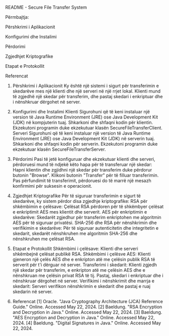 README - Secure File Transfer System

Përmbajtja:

Përshkrimi i Aplikacionit  

Konfigurimi dhe Instalimi  

Përdorimi  

Zgjedhjet Kriptografike  

Etapat e Protokollit  

Referencat  

1. Përshkrimi i Aplikacionit
Ky është një sistemi i sigurt për transferimin e skedarëve mes një klienti dhe një serveri në një rrjet lokal. Klienti mund të zgjedhë një skedar për transferim, dhe pastaj skedari i enkriptuar dhe i nënshkruar dërgohet në server.

2. Konfigurimi dhe Instalimi
Klienti
Sigurohuni që të keni instaluar një version të Java Runtime Environment (JRE) ose Java Development Kit (JDK) në kompjuterin tuaj.
Shkarkoni dhe shfaqni kodin për klientin.
Ekzekutoni programin duke ekzekutuar klasën SecureFileTransferClient.
Serveri
Sigurohuni që të keni instaluar një version të Java Runtime Environment (JRE) ose Java Development Kit (JDK) në serverin tuaj.
Shkarkoni dhe shfaqni kodin për serverin.
Ekzekutoni programin duke ekzekutuar klasën SecureFileTransferServer.

3. Përdorimi
Pasi të jetë konfiguruar dhe ekzekutuar klienti dhe serveri, përdoruesi mund të ndjekë këto hapa për të transferuar një skedar:
Hapni klientin dhe zgjidhni një skedar për transferim duke përdorur butonin "Browse".
Klikoni butonin "Transfer" për të filluar transferimin.
Pas përfundimit të transferimit, përdoruesi do të marrë një mesazh konfirmimi për suksesin e operacionit.
4. Zgjedhjet Kriptografike
Për të siguruar transferimin e sigurt të skedarëve, ky sistem përdor disa zgjedhje kriptografike:
RSA për shkëmbimin e çelësave: Çelësat RSA përdoren për të shkëmbyer çelësat e enkriptimit AES mes klientit dhe serverit.
AES për enkriptimin e skedarëve: Skedarët zgjedhur për transferim enkriptohen me algoritmin AES për të siguruar privatësi.
SHA-256 dhe RSA për nënshkrimin dhe verifikimin e skedarëve: Për të siguruar autenticitetin dhe integritetin e skedarit, skedarët nënshkruhen me algoritmin SHA-256 dhe nënshkruhen me çelësat RSA.

5. Etapat e Protokollit
Shkëmbimi i çelësave: Klienti dhe serveri shkëmbejnë çelësat publikë RSA.
Shkëmbimi i çelësve AES: Klienti gjeneron një çelës AES dhe e enkripton atë me çelësin publik RSA të serverit për t'i dërguar në server.
Transferimi i skedarit: Klienti zgjedh një skedar për transferim, e enkripton atë me çelësin AES dhe e nënshkruan me çelësin privat RSA të tij. Pastaj, skedari i enkriptuar dhe i nënshkruar dërgohet në server.
Verifikimi i nënshkrimit dhe marrja e skedarit: Serveri verifikon nënshkrimin e skedarit dhe pastaj e ruaj skedarin në server.

6. Referencat
[1] Oracle. "Java Cryptography Architecture (JCA) Reference Guide." Online. Accessed May 22, 2024.
[2] Baeldung. "RSA Encryption and Decryption in Java." Online. Accessed May 22, 2024.
[3] Baeldung. "AES Encryption and Decryption in Java." Online. Accessed May 22, 2024.
[4] Baeldung. "Digital Signatures in Java." Online. Accessed May 22, 2024.
